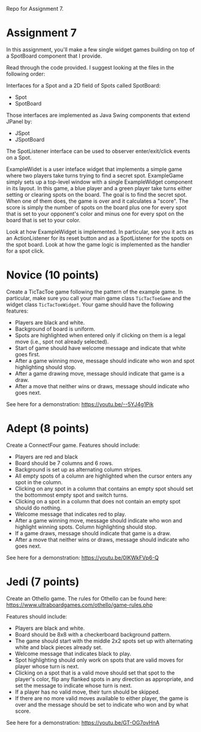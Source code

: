 Repo for Assignment 7.


# Assignment 7

In this assignment, you'll make a few single widget games building on top of a SpotBoard component that I provide.

Read through the code provided. I suggest looking at the files in the following order:

Interfaces for a Spot and a 2D field of Spots called SpotBoard:
* Spot
* SpotBoard

Those interfaces are implemented as Java Swing components that extend JPanel by:
* JSpot
* JSpotBoard

The SpotListener interface can be used to observer enter/exit/click events on a Spot.

ExampleWidet is a user inteface widget that implements a simple game where two players
take turns trying to find a secret spot. ExampleGame simply sets up a top-level window 
with a single ExampleWidget component in its layout. In this game, a blue player
and a green player take turns either setting or clearing spots on the board. The goal is to
find the secret spot. When one of them does, the game is over and it calculates a "score". The
score is simply the number of spots on the board plus one for every spot that is set to your
opponent's color and minus one for every spot on the board that is set to your color. 

Look at how ExampleWidget is implemented. In particular, see you it acts as an ActionListener
for its reset button and as a SpotListener for the spots on the spot board. Look at how the
game logic is implemented as the handler for a spot click.

# Novice (10 points)

Create a TicTacToe game following the pattern of the example game. In particular, make sure you call your main game class `TicTacToeGame`
and the widget class `TicTacToeWidget`. Your game should have the following features:

* Players are black and white.
* Background of board is uniform.
* Spots are highlighted when entered only if clicking on them is a legal move (i.e., spot not already selected).
* Start of game should have welcome message and indicate that white goes first.
* After a game winning move, message should indicate who won and spot highlighting should stop.
* After a game drawing move, message should indicate that game is a draw.
* After a move that neither wins or draws, message should indicate who goes next.

See here for a demonstration: https://youtu.be/--5YJ4g1Pik

# Adept (8 points)

Create a ConnectFour game. Features should include:

* Players are red and black
* Board should be 7 columns and 6 rows.
* Background is set up as alternating column stripes.
* All empty spots of a column are highlighted when the cursor enters any spot in the column.
* Clicking on any spot in a column that contains an empty spot should set the bottommost empty spot and switch turns.
* Clicking on a spot in a column that does not contain an empty spot should do nothing.
* Welcome message that indicates red to play.
* After a game winning move, message should indicate who won and highlight winning spots. Column highlighting should stop.
* If a game draws, message should indicate that game is a draw.
* After a move that neither wins or draws, message should indicate who goes next.

See here for a demonstration: https://youtu.be/0lKWkFVp6-Q

# Jedi (7 points)

Create an Othello game. The rules for Othello can be found here: https://www.ultraboardgames.com/othello/game-rules.php

Features should include:
* Players are black and white.
* Board should be 8x8 with a checkerboard background pattern.
* The game should start with the middle 2x2 spots set up with alternating white and black pieces already set.
* Welcome message that indicates black to play.
* Spot highlighting should only work on spots that are valid moves for player whose turn is next.
* Clicking on a spot that is a valid move should set that spot to the player's color, flip any flanked spots in any direction as appropriate, and set the message to indicate whose turn is next.
* If a player has no valid move, their turn should be skipped.
* If there are no more valid moves available to either player, the game is over and the message should be set to indicate who won and by what score.

See here for a demonstration: https://youtu.be/GT-OG7ovHnA

